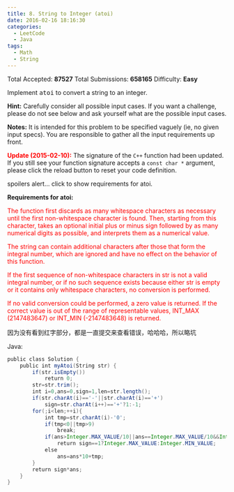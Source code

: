 ```yaml
---
title: 8. String to Integer (atoi)
date: 2016-02-16 18:16:30
categories:
  - LeetCode
  - Java
tags:
  - Math
  - String
---
```


Total Accepted: **87527**
Total Submissions: **658165**
Difficulty: **Easy**      

Implement <span style="font-family:monospace">atoi</span> to convert a string to an integer.

**Hint:** Carefully consider all possible input cases. If you want a challenge, please do not see below and ask yourself what are the possible input cases.

**Notes:** It is intended for this problem to be specified vaguely (ie, no given input specs). You are responsible to gather all the input requirements up front.

**<span style="color:red">Update (2015-02-10):</span>**
The signature of the `C++` function had been updated. If you still see your function signature accepts a `const char *` argument, please click the reload button to reset your code definition.

spoilers alert... click to show requirements for atoi.

**Requirements for atoi:**

<span style="color: rgb(255, 0, 0);">The function first discards as many whitespace characters as necessary until the first non-whitespace character is found. Then, starting from this character, takes an optional initial plus or minus sign followed by as many numerical digits as possible, and interprets them as a numerical value.</span>

<span style="color: rgb(255, 0, 0);">The string can contain additional characters after those that form the integral number, which are ignored and have no effect on the behavior of this function.</span>

<span style="color: rgb(255, 0, 0);">If the first sequence of non-whitespace characters in str is not a valid integral number, or if no such sequence exists because either str is empty or it contains only whitespace characters, no conversion is performed.</span>

<span style="color: rgb(255, 0, 0);">If no valid conversion could be performed, a zero value is returned. If the correct value is out of the range of representable values, INT_MAX (2147483647) or INT_MIN (-2147483648) is returned.</span>

<!-- more -->

因为没有看到红字部分，都是一直提交来查看错误，哈哈哈，所以略坑

Java:

``` java
public class Solution {
    public int myAtoi(String str) {
        if(str.isEmpty())
            return 0;
        str=str.trim();
        int i=0,ans=0,sign=1,len=str.length();
        if(str.charAt(i)=='-'||str.charAt(i)=='+')
            sign=str.charAt(i++)=='+'?1:-1;
        for(;i<len;++i){
            int tmp=str.charAt(i)-'0';
            if(tmp<0||tmp>9)
                break;
            if(ans>Integer.MAX_VALUE/10||ans==Integer.MAX_VALUE/10&&Integer.MAX_VALUE %10 < tmp)
                return sign==1?Integer.MAX_VALUE:Integer.MIN_VALUE;
            else
                ans=ans*10+tmp;
        }
        return sign*ans;
    }
}
```